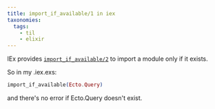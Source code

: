 ```yaml
---
title: import_if_available/1 in iex
taxonomies:
  tags:
    - til
    - elixir
---
```


IEx provides [`import_if_available/2`](https://hexdocs.pm/iex/IEx.Helpers.html#import_if_available/2) to import a module only if it exists.

So in my .iex.exs:

```elixir
import_if_available(Ecto.Query)
```

and there's no error if Ecto.Query doesn't exist.
